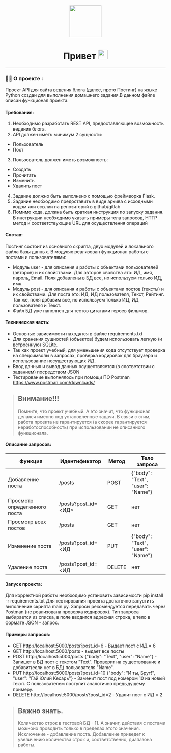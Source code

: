 <div id="header" align="center">
<img src="https://media.giphy.com/media/M9gbBd9nbDrOTu1Mqx/giphy.gif" width="100"/></div>
<div id="count" align="center">
<img src="https://komarev.com/ghpvc/?username=Parsoph85&style=flat-square&color=blue" alt="" align="center"/>
</div>
<h1 align="center">
  Привет
  <img src="https://media.giphy.com/media/hvRJCLFzcasrR4ia7z/giphy.gif" width="30px"/>
</h1>

---

### :man_technologist: О проекте :

Проект API для сайта ведения блога (далее, прсто Постинг) на языке Python создан для выполнения домашнего задания.В данном файле описан функционал проекта.
#### Требования:
1. Необходимо разработать REST API, предоставляющее возможность ведения блога.
2. API должен иметь минимум 2 сущности:
* Пользователь
* Пост
3. Пользователь должен иметь возможность:
* Создать
* Прочитать
* Изменить
* Удалить пост
4. Задание должно быть выполнено с помощью фреймворка Flask.
5. Задание необходимо предоставить в виде архива с исходными кодом или ссылки на репозиторий в github/gitlab
6. Помимо кода, должна быть краткая инструкция по запуску задания. В инструкции необходимо указать примеры тела запросов, HTTP метод и соответствующие URL для осуществления операций

#### Состав:
Постинг состоит из основного скрипта, двух модулей и локального файла базы данных.
В модулях реализован функционал работы с постами и пользователями:
* Модуль user - для описания и работы с объектами пользователей (авторов) и их свойствами. Для авторов свойства это: ИД, имя, пароль, Email. Поля добавлены в БД все, но используем только ИД, имя.
* Модуль post - для описания и работы с объектами постов (тексты) и их свойствами. Для поста это: ИД, ИД пользователя, Текст, Рейтинг. Так же, поля добавим все, но используем только ИД, ИД пользователя и Текст.
* Файл БД уже наполнен для тестов цитатами героев фильмов.
#### Техническая часть:
* Основные зависимости находятся в файле requirements.txt
* Для хранения сущностей (объектов) будем использовать легкую (и встроенную) SQLite.
* Так как проект учебный, для уменьшения кода отсутствует проверка на спецсимволы в запросах, проверка кодировок для браузера и использование несуществующих ИД.
* Ввод данных и вывод данных осуществляется (в соответствии с заданием) посредством JSON
* Тестирование выполнялось при помощи ПО Postman https://www.postman.com/downloads/

> ## Внимание!!!
> Помните, что проект учебный.
> А это значит, что функционал делался именно под установленные задачи.
> В связи с этим, работа проекта не гарантируется (а скорее гарантируется неработоспособность) при использовании не описанного функционала.

#### Описание запросов:

|Функция| Идентификатор | Метод | Тело запроса |
|-------|----------|---------|---------|
|Добавление поста| /posts | POST    |{"body": "Text", "user": "Name"}  |
|Просмотр определенного поста| /posts?post_id=<ИД>  | GET      | нет    |
|Просмотр всех постов| /posts     | GET   | нет     |
|Изменение поста| /posts?post_id=<ИД |PUT   | {"body": "Text", "user": "Name"}      |
|Удаление поста| /posts?post_id=<ИД  | DELETE  | нет      |

#### Запуск проекта:
Для корректной работы необходимо установить зависимости pip install -r requirements.txt
Для тестирования проекта достаточно запустить выполнение скрипта main.py. 
Запросы рекомендуется передавать через Postman (не реализована проверка кодировок). Тип запроса выбирается из списка, в поле вводится адресная строка, в тело в формате JSON - запрос.
#### Примеры запросов:
* GET http://localhost:5000/posts?post_id=6 - Выдает пост с ИД = 6
* GET http://localhost:5000/posts - выдает все посты
* POST http://localhost:5000/posts {"body": "Text", "user": "Name"} - Запишет в БД пост с текстом "Text". Проверит на существование и добавит(если нет в БД) пользователя "Name".
* PUT http://localhost:5000/posts?post_id=10 {"body": "И ты, Брут!", "user": "Гай Юлий Кесарь"} - Заменит пост под номером 10 на новый текст. С пользователем поступит аналогично предыдущему примеру.
* DELETE http://localhost:5000/posts?post_id=2 - Удалит пост с ИД = 2

> ## Важно знать.
> Количество строк в тестовой БД - 11. А значит, действия с постами можноно проводить только в пределах этого значения.
> Исключение - добавление поста. Добавление приведет к увеличению количества строк и, соответственно, диапазона работы.

